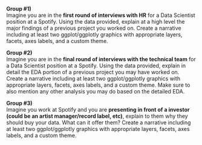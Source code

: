 <strong>Group #1)</strong><br>
Imagine you are in the <strong>first round of interviews with HR</strong> for a Data Scientist position at a Spotify. Using the data provided, explain at a high level the major findings of a previous project you worked on. Create a narrative including at least two ggplot/ggplotly graphics with appropriate layers, facets, axes labels, and a custom theme.

<strong>Group #2)</strong><br>
Imagine you are in the <strong>final round of interviews with the technical team</strong> for a Data Scientist position at a Spotify. Using the data provided, explain in detail the EDA portion of a previous project you may have worked on. Create a narrative including at least two ggplot/ggplotly graphics with appropriate layers, facets, axes labels, and a custom theme. Make sure to also mention any other analysis you may do based on the detailed EDA.

<strong>Group #3)</strong><br>
Imagine you work at Spotify and you are <strong>presenting in front of a investor (could be an artist manager/record label, etc)</strong>, explain to them why they should buy your data. What can it offer them? Create a narrative including at least two ggplot/ggplotly graphics with appropriate layers, facets, axes labels, and a custom theme.
